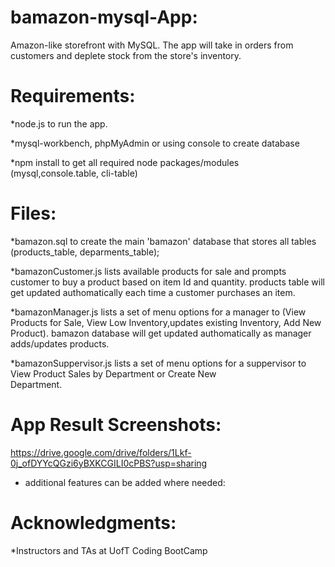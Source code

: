 # bamazon-mysql-App:
Amazon-like storefront with MySQL. 
The app will take in orders from customers and deplete stock from the store's inventory.

# Requirements:

  *node.js to run the app.
  
  *mysql-workbench, phpMyAdmin or using console to create database
  
  *npm install to get all required node packages/modules (mysql,console.table, cli-table)
  
# Files:
  *bamazon.sql to create the main 'bamazon' database that stores all tables (products_table, deparments_table);
  
  *bamazonCustomer.js lists available products for sale and prompts customer to buy a product based on item Id and quantity.
  products table will get updated authomatically each time a customer purchases an item.
  
  *bamazonManager.js lists a set of menu options for a manager to (View Products for Sale, View Low Inventory,updates existing   Inventory, Add New Product).
  bamazon database will get updated authomatically as manager adds/updates products.

  *bamazonSuppervisor.js lists a set of menu options for a suppervisor to View Product Sales by Department or Create New   
   Department.
# App Result Screenshots:
  https://drive.google.com/drive/folders/1Lkf-0j_ofDYYcQGzi6yBXKCGILI0cPBS?usp=sharing
  
* additional features can be added where needed:

# Acknowledgments:
  *Instructors and TAs at UofT Coding BootCamp

  
  
  
  



